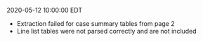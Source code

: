 2020-05-12 10:00:00 EDT


- Extraction failed for case summary tables from page 2
- Line list tables were not parsed correctly and are not included

